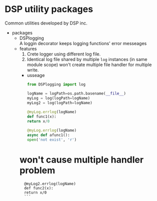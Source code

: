 DSP utility packages  
===
Common utilities developed by DSP inc.

* packages  
    + DSPlogging  
        A loggin decorator keeps logging functions' error messeages
	- features
	    1. Crete logger using different log file.
	    2. Identical log file shared by multiple `log` instances (in same module scope) won't create multiple file handler for multiple write.
        - usseage
            ```python
            from DSPlogging import log

            logName = logPath=os.path.basename(__file__)
            myLog = log(logPath=logName)
            myLog2 = log(logPath=logName)
	    	    
            @myLog.errlog(logName)
            def func1(x):
	        return x/0

            @myLog.errlog(logName)
            async def afunc1():
	        open('not exist', 'r')

	    # won't cause multiple handler problem
            @myLog2.errlog(logName)
            def func2(x):
	        return x/0
            ```
